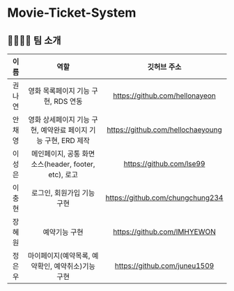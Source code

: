 # Movie-Ticket-System


## 👨‍👩‍👦‍👦 팀 소개
|이름|역할|깃허브 주소|
|:---:|:---:|:---:|
|권나연|영화 목록페이지 기능 구현, RDS 연동|https://github.com/hellonayeon|
|안채영|영화 상세페이지 기능 구현, 예약완료 페이지 기능 구현, ERD 제작|https://github.com/hellochaeyoung|
|이성은|메인페이지, 공통 화면 소스(header, footer, etc), 로고|https://github.com/lse99|
|이충현|로그인, 회원가입 기능 구현|https://github.com/chungchung234|
|장혜원|예약기능 구현|https://github.com/IMHYEWON|
|정은우|마이페이지(예약목록, 예약확인, 예약취소)기능 구현|https://github.com/juneu1509|

